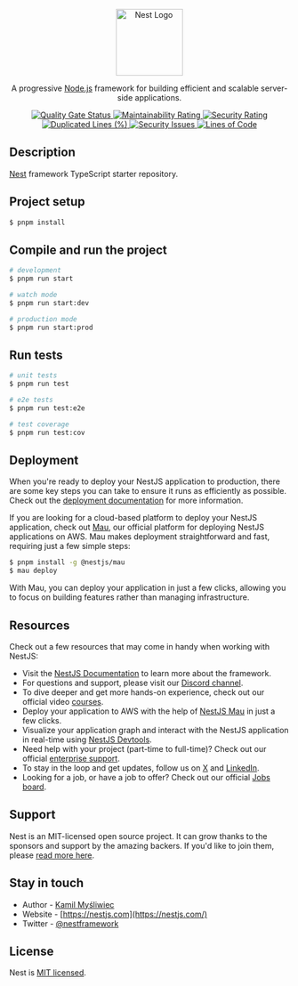 <p align="center">
  <a href="http://nestjs.com/" target="blank"><img src="https://nestjs.com/img/logo-small.svg" width="120" alt="Nest Logo" /></a>
</p>

[circleci-image]: https://img.shields.io/circleci/build/github/nestjs/nest/master?token=abc123def456
[circleci-url]: https://circleci.com/gh/nestjs/nest

  <p align="center">
  A progressive <a href="http://nodejs.org" target="_blank">Node.js</a> framework for building efficient and scalable server-side applications.
</p>

<p align="center">
  <a href="http://sonarqube.willsmith.website/dashboard?id=showmyworld-api">
    <img src="http://sonarqube.willsmith.website/api/project_badges/measure?project=showmyworld-api&metric=alert_status&token=sqb_f3c5dbf2181d9556565b40b74963133531f3a5ed" alt="Quality Gate Status" />
  </a>
  <a href="http://sonarqube.willsmith.website/dashboard?id=showmyworld-api">
    <img src="http://sonar.willsmith.website/api/project_badges/measure?project=showmyworld-api&metric=software_quality_reliability_rating&token=sqb_f3c5dbf2181d9556565b40b74963133531f3a5ed" alt="Maintainability Rating" />
  </a>
  <a href="http://sonarqube.willsmith.website/dashboard?id=showmyworld-api">
    <img src="http://sonarqube.willsmith.website/api/project_badges/measure?project=showmyworld-api&metric=software_quality_security_rating&token=sqb_f3c5dbf2181d9556565b40b74963133531f3a5ed" alt="Security Rating" />
  </a>
  <a href="http://sonarqube.willsmith.website/dashboard?id=showmyworld-api">
    <img src="http://sonarqube.willsmith.website/api/project_badges/measure?project=showmyworld-api&metric=duplicated_lines_density&token=sqb_f3c5dbf2181d9556565b40b74963133531f3a5ed" alt="Duplicated Lines (%)" />
  </a>
  <a href="http://sonarqube.willsmith.website/dashboard?id=showmyworld-api">
    <img src="http://sonarqube.willsmith.website/api/project_badges/measure?project=showmyworld-api&metric=software_quality_security_issues&token=sqb_f3c5dbf2181d9556565b40b74963133531f3a5ed" alt="Security Issues" />
  </a>
  <a href="http://sonarqube.willsmith.website/dashboard?id=showmyworld-api">
    <img src="http://sonarqube.willsmith.website/api/project_badges/measure?project=showmyworld-api&metric=ncloc&token=sqb_f3c5dbf2181d9556565b40b74963133531f3a5ed" alt="Lines of Code" />
  </a>
</p>

## Description

[Nest](https://github.com/nestjs/nest) framework TypeScript starter repository.

## Project setup

```bash
$ pnpm install
```

## Compile and run the project

```bash
# development
$ pnpm run start

# watch mode
$ pnpm run start:dev

# production mode
$ pnpm run start:prod
```

## Run tests

```bash
# unit tests
$ pnpm run test

# e2e tests
$ pnpm run test:e2e

# test coverage
$ pnpm run test:cov
```

## Deployment

When you're ready to deploy your NestJS application to production, there are some key steps you can take to ensure it runs as efficiently as possible. Check out the [deployment documentation](https://docs.nestjs.com/deployment) for more information.

If you are looking for a cloud-based platform to deploy your NestJS application, check out [Mau](https://mau.nestjs.com), our official platform for deploying NestJS applications on AWS. Mau makes deployment straightforward and fast, requiring just a few simple steps:

```bash
$ pnpm install -g @nestjs/mau
$ mau deploy
```

With Mau, you can deploy your application in just a few clicks, allowing you to focus on building features rather than managing infrastructure.

## Resources

Check out a few resources that may come in handy when working with NestJS:

- Visit the [NestJS Documentation](https://docs.nestjs.com) to learn more about the framework.
- For questions and support, please visit our [Discord channel](https://discord.gg/G7Qnnhy).
- To dive deeper and get more hands-on experience, check out our official video [courses](https://courses.nestjs.com/).
- Deploy your application to AWS with the help of [NestJS Mau](https://mau.nestjs.com) in just a few clicks.
- Visualize your application graph and interact with the NestJS application in real-time using [NestJS Devtools](https://devtools.nestjs.com).
- Need help with your project (part-time to full-time)? Check out our official [enterprise support](https://enterprise.nestjs.com).
- To stay in the loop and get updates, follow us on [X](https://x.com/nestframework) and [LinkedIn](https://linkedin.com/company/nestjs).
- Looking for a job, or have a job to offer? Check out our official [Jobs board](https://jobs.nestjs.com).

## Support

Nest is an MIT-licensed open source project. It can grow thanks to the sponsors and support by the amazing backers. If you'd like to join them, please [read more here](https://docs.nestjs.com/support).

## Stay in touch

- Author - [Kamil Myśliwiec](https://twitter.com/kammysliwiec)
- Website - [https://nestjs.com](https://nestjs.com/)
- Twitter - [@nestframework](https://twitter.com/nestframework)

## License

Nest is [MIT licensed](https://github.com/nestjs/nest/blob/master/LICENSE).
